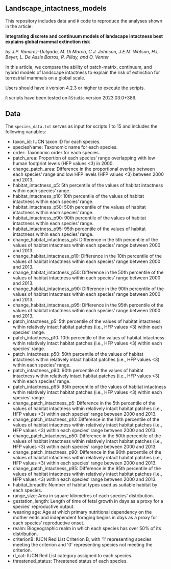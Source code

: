 ## Landscape_intactness_models #

This repository includes data and `R` code to reproduce the analyses shown in the article:

**Integrating discrete and continuum models of landscape intactness best explains global mammal extinction risk**

_by J.P. Ramírez-Delgado, M. Di Marco, C.J. Johnson, J.E.M. Watson, H.L. Beyer, L. De Assis Barros, R. Pillay, and O. Venter_

In this article, we compare the ability of patch-matrix, continuum, and hybrid models of landscape intactness to explain the risk of extinction for terrestrial mammals on a global scale.

Users should have `R` version 4.2.3 or higher to execute the scripts.

`R` scripts have been tested on `RStudio` version 2023.03.0+386.

## Data ##

The `species_data.txt` serves as input for scripts 1 to 15 and includes the following variables:
- taxon_id: IUCN taxon ID for each species. 
- speciesName: Taxonomic name for each species.
- order: Taxonomic order for each species.
- patch_area: Proportion of each species’ range overlapping with low human footprint levels (HFP values <3) in 2000.
- change_patch_area: Difference in the proportional overlap between each species’ range and low HFP levels (HFP values <3) between 2000 and 2013.
- habitat_intactness_p5: 5th percentile of the values of habitat intactness within each species’ range.
- habitat_intactness_p10: 10th percentile of the values of habitat intactness within each species’ range.
- habitat_intactness_p50: 50th percentile of the values of habitat intactness within each species’ range.
- habitat_intactness_p90: 90th percentile of the values of habitat intactness within each species’ range.
- habitat_intactness_p95: 95th percentile of the values of habitat intactness within each species’ range.
- change_habitat_intactness_p5: Difference in the 5th percentile of the values of habitat intactness within each species’ range between 2000 and 2013.
- change_habitat_intactness_p10: Difference in the 10th percentile of the values of habitat intactness within each species’ range between 2000 and 2013.
- change_habitat_intactness_p50: Difference in the 50th percentile of the values of habitat intactness within each species’ range between 2000 and 2013.
- change_habitat_intactness_p90: Difference in the 90th percentile of the values of habitat intactness within each species’ range between 2000 and 2013.
- change_habitat_intactness_p95: Difference in the 95th percentile of the values of habitat intactness within each species’ range between 2000 and 2013.
- patch_intactness_p5: 5th percentile of the values of habitat intactness within relatively intact habitat patches (i.e., HFP values <3) within each species’ range.
- patch_intactness_p10: 10th percentile of the values of habitat intactness within relatively intact habitat patches (i.e., HFP values <3) within each species’ range.
- patch_intactness_p50: 50th percentile of the values of habitat intactness within relatively intact habitat patches (i.e., HFP values <3) within each species’ range.
- patch_intactness_p90: 90th percentile of the values of habitat intactness within relatively intact habitat patches (i.e., HFP values <3) within each species’ range.
- patch_intactness_p95: 95th percentile of the values of habitat intactness within relatively intact habitat patches (i.e., HFP values <3) within each species’ range.
- change_patch_intactness_p5: Difference in the 5th percentile of the values of habitat intactness within relatively intact habitat patches (i.e., HFP values <3) within each species’ range between 2000 and 2013.
- change_patch_intactness_p10: Difference in the 10th percentile of the values of habitat intactness within relatively intact habitat patches (i.e., HFP values <3) within each species’ range between 2000 and 2013.
- change_patch_intactness_p50: Difference in the 50th percentile of the values of habitat intactness within relatively intact habitat patches (i.e., HFP values <3) within each species’ range between 2000 and 2013.
- change_patch_intactness_p90: Difference in the 90th percentile of the values of habitat intactness within relatively intact habitat patches (i.e., HFP values <3) within each species’ range between 2000 and 2013.
- change_patch_intactness_p95: Difference in the 95th percentile of the values of habitat intactness within relatively intact habitat patches (i.e., HFP values <3) within each species’ range between 2000 and 2013.
- habitat_breadth: Number of habitat types used as suitable habitat by each species.
- range_size: Area in square kilometres of each species’ distribution.
- gestation_length: Length of time of fetal growth in days as a proxy for a species’ reproductive output.
-  weaning age: Age at which primary nutritional dependency on the mother ends and independent foraging begins in days as a proxy for each species’ reproductive onset.
- realm: Biogeographic realm in which each species has over 50% of its distribution.
-  criterionB: IUCN Red List Criterion B, with '1' representing species meeting the criterion and '0' representing species not meeting the criterion.
-  rl_cat: IUCN Red List category assigned to each species.
-  threatened_status: Threatened status of each species.
